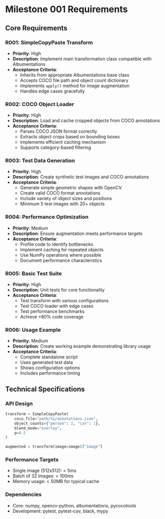 # Milestone 001 Requirements

## Core Requirements

### R001: SimpleCopyPaste Transform
- **Priority**: High
- **Description**: Implement main transformation class compatible with Albumentations
- **Acceptance Criteria**:
  - Inherits from appropriate Albumentations base class
  - Accepts COCO file path and object count dictionary
  - Implements `apply()` method for image augmentation
  - Handles edge cases gracefully

### R002: COCO Object Loader
- **Priority**: High
- **Description**: Load and cache cropped objects from COCO annotations
- **Acceptance Criteria**:
  - Parses COCO JSON format correctly
  - Extracts object crops based on bounding boxes
  - Implements efficient caching mechanism
  - Supports category-based filtering

### R003: Test Data Generation
- **Priority**: High
- **Description**: Create synthetic test images and COCO annotations
- **Acceptance Criteria**:
  - Generate simple geometric shapes with OpenCV
  - Create valid COCO format annotations
  - Include variety of object sizes and positions
  - Minimum 5 test images with 20+ objects

### R004: Performance Optimization
- **Priority**: Medium
- **Description**: Ensure augmentation meets performance targets
- **Acceptance Criteria**:
  - Profile code to identify bottlenecks
  - Implement caching for repeated objects
  - Use NumPy operations where possible
  - Document performance characteristics

### R005: Basic Test Suite
- **Priority**: High
- **Description**: Unit tests for core functionality
- **Acceptance Criteria**:
  - Test transform with various configurations
  - Test COCO loader with edge cases
  - Test performance benchmarks
  - Achieve >80% code coverage

### R006: Usage Example
- **Priority**: Medium
- **Description**: Create working example demonstrating library usage
- **Acceptance Criteria**:
  - Complete standalone script
  - Uses generated test data
  - Shows configuration options
  - Includes performance timing

## Technical Specifications

### API Design
```python
transform = SimpleCopyPaste(
    coco_file="path/to/annotations.json",
    object_counts={"person": 2, "car": 1},
    blend_mode="overlay",
    p=0.5
)

augmented = transform(image=image)["image"]
```

### Performance Targets
- Single image (512x512): < 5ms
- Batch of 32 images: < 100ms
- Memory usage: < 50MB for typical cache

### Dependencies
- Core: numpy, opencv-python, albumentations, pycocotools
- Development: pytest, pytest-cov, black, mypy
